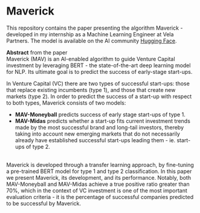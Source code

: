 # Maverick <br> 
This repository contains the paper presenting the algorithm Maverick - developed in my internship as a Machine Learning Engineer at Vela Partners.
The model is available on the AI community [Hugging Face](https://huggingface.co/lukasec/Maverick).

**Abstract** from the paper <br>
Maverick (MAV) is an AI-enabled algorithm to guide Venture Capital investment by leveraging BERT - the state-of-the-art deep learning model for NLP. Its ultimate goal is to predict the success of early-stage start-ups.

In Venture Capital (VC) there are two types of successful start-ups: those that replace existing incumbents (type 1), and those that create new markets (type 2). In order to predict the success of a start-up with respect to both types, Maverick consists of two models:
* **MAV-Moneyball** predicts success of early stage start-ups of type 1.
* **MAV-Midas**  predicts whether a start-up fits current investment trends made by the most successful brand and long-tail investors, thereby taking into account new emerging markets that do not necessarily already have established successful start-ups leading them - ie. start-ups of type 2.<br><br>

Maverick is developed through a transfer learning approach, by fine-tuning a pre-trained BERT model for type 1 and type 2 classification. In this paper we present Maverick, its development, and its performance. Notably, both MAV-Moneyball and MAV-Midas achieve a true positive ratio greater than 70%, which in the context of VC investment is one of the most important evaluation criteria - it is the percentage of successful companies predicted to be successful by Maverick.
